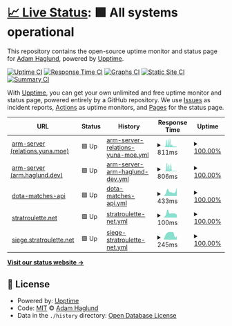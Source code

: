 # [📈 Live Status](https://status.haglund.dev): <!--live status--> **🟩 All systems operational**

This repository contains the open-source uptime monitor and status page for [Adam Haglund](https://status.haglund.dev), powered by [Upptime](https://github.com/upptime/upptime).

[![Uptime CI](https://github.com/BeeeQueue/upptime/workflows/Uptime%20CI/badge.svg)](https://github.com/BeeeQueue/upptime/actions?query=workflow%3A%22Uptime+CI%22)
[![Response Time CI](https://github.com/BeeeQueue/upptime/workflows/Response%20Time%20CI/badge.svg)](https://github.com/BeeeQueue/upptime/actions?query=workflow%3A%22Response+Time+CI%22)
[![Graphs CI](https://github.com/BeeeQueue/upptime/workflows/Graphs%20CI/badge.svg)](https://github.com/BeeeQueue/upptime/actions?query=workflow%3A%22Graphs+CI%22)
[![Static Site CI](https://github.com/BeeeQueue/upptime/workflows/Static%20Site%20CI/badge.svg)](https://github.com/BeeeQueue/upptime/actions?query=workflow%3A%22Static+Site+CI%22)
[![Summary CI](https://github.com/BeeeQueue/upptime/workflows/Summary%20CI/badge.svg)](https://github.com/BeeeQueue/upptime/actions?query=workflow%3A%22Summary+CI%22)

With [Upptime](https://upptime.js.org), you can get your own unlimited and free uptime monitor and status page, powered entirely by a GitHub repository. We use [Issues](https://github.com/BeeeQueue/upptime/issues) as incident reports, [Actions](https://github.com/BeeeQueue/upptime/actions) as uptime monitors, and [Pages](https://status.haglund.dev) for the status page.

<!--start: status pages-->
<!-- This summary is generated by Upptime (https://github.com/upptime/upptime) -->
<!-- Do not edit this manually, your changes will be overwritten -->
<!-- prettier-ignore -->
| URL | Status | History | Response Time | Uptime |
| --- | ------ | ------- | ------------- | ------ |
| <img alt="" src="https://icons.duckduckgo.com/ip3/relations.yuna.moe.ico" height="13"> [arm-server (relations.yuna.moe)](https://relations.yuna.moe/api/ids?id=1337&source=anilist) | 🟩 Up | [arm-server-relations-yuna-moe.yml](https://github.com/BeeeQueue/upptime/commits/HEAD/history/arm-server-relations-yuna-moe.yml) | <details><summary><img alt="Response time graph" src="./graphs/arm-server-relations-yuna-moe/response-time-week.png" height="20"> 811ms</summary><br><a href="https://status.haglund.dev/history/arm-server-relations-yuna-moe"><img alt="Response time 474" src="https://img.shields.io/endpoint?url=https%3A%2F%2Fraw.githubusercontent.com%2FBeeeQueue%2Fupptime%2FHEAD%2Fapi%2Farm-server-relations-yuna-moe%2Fresponse-time.json"></a><br><a href="https://status.haglund.dev/history/arm-server-relations-yuna-moe"><img alt="24-hour response time 335" src="https://img.shields.io/endpoint?url=https%3A%2F%2Fraw.githubusercontent.com%2FBeeeQueue%2Fupptime%2FHEAD%2Fapi%2Farm-server-relations-yuna-moe%2Fresponse-time-day.json"></a><br><a href="https://status.haglund.dev/history/arm-server-relations-yuna-moe"><img alt="7-day response time 811" src="https://img.shields.io/endpoint?url=https%3A%2F%2Fraw.githubusercontent.com%2FBeeeQueue%2Fupptime%2FHEAD%2Fapi%2Farm-server-relations-yuna-moe%2Fresponse-time-week.json"></a><br><a href="https://status.haglund.dev/history/arm-server-relations-yuna-moe"><img alt="30-day response time 446" src="https://img.shields.io/endpoint?url=https%3A%2F%2Fraw.githubusercontent.com%2FBeeeQueue%2Fupptime%2FHEAD%2Fapi%2Farm-server-relations-yuna-moe%2Fresponse-time-month.json"></a><br><a href="https://status.haglund.dev/history/arm-server-relations-yuna-moe"><img alt="1-year response time 474" src="https://img.shields.io/endpoint?url=https%3A%2F%2Fraw.githubusercontent.com%2FBeeeQueue%2Fupptime%2FHEAD%2Fapi%2Farm-server-relations-yuna-moe%2Fresponse-time-year.json"></a></details> | <details><summary><a href="https://status.haglund.dev/history/arm-server-relations-yuna-moe">100.00%</a></summary><a href="https://status.haglund.dev/history/arm-server-relations-yuna-moe"><img alt="All-time uptime 99.96%" src="https://img.shields.io/endpoint?url=https%3A%2F%2Fraw.githubusercontent.com%2FBeeeQueue%2Fupptime%2FHEAD%2Fapi%2Farm-server-relations-yuna-moe%2Fuptime.json"></a><br><a href="https://status.haglund.dev/history/arm-server-relations-yuna-moe"><img alt="24-hour uptime 100.00%" src="https://img.shields.io/endpoint?url=https%3A%2F%2Fraw.githubusercontent.com%2FBeeeQueue%2Fupptime%2FHEAD%2Fapi%2Farm-server-relations-yuna-moe%2Fuptime-day.json"></a><br><a href="https://status.haglund.dev/history/arm-server-relations-yuna-moe"><img alt="7-day uptime 100.00%" src="https://img.shields.io/endpoint?url=https%3A%2F%2Fraw.githubusercontent.com%2FBeeeQueue%2Fupptime%2FHEAD%2Fapi%2Farm-server-relations-yuna-moe%2Fuptime-week.json"></a><br><a href="https://status.haglund.dev/history/arm-server-relations-yuna-moe"><img alt="30-day uptime 100.00%" src="https://img.shields.io/endpoint?url=https%3A%2F%2Fraw.githubusercontent.com%2FBeeeQueue%2Fupptime%2FHEAD%2Fapi%2Farm-server-relations-yuna-moe%2Fuptime-month.json"></a><br><a href="https://status.haglund.dev/history/arm-server-relations-yuna-moe"><img alt="1-year uptime 99.96%" src="https://img.shields.io/endpoint?url=https%3A%2F%2Fraw.githubusercontent.com%2FBeeeQueue%2Fupptime%2FHEAD%2Fapi%2Farm-server-relations-yuna-moe%2Fuptime-year.json"></a></details>
| <img alt="" src="https://icons.duckduckgo.com/ip3/arm.haglund.dev.ico" height="13"> [arm-server (arm.haglund.dev)](https://arm.haglund.dev/api/ids?id=1337&source=anilist) | 🟩 Up | [arm-server-arm-haglund-dev.yml](https://github.com/BeeeQueue/upptime/commits/HEAD/history/arm-server-arm-haglund-dev.yml) | <details><summary><img alt="Response time graph" src="./graphs/arm-server-arm-haglund-dev/response-time-week.png" height="20"> 806ms</summary><br><a href="https://status.haglund.dev/history/arm-server-arm-haglund-dev"><img alt="Response time 335" src="https://img.shields.io/endpoint?url=https%3A%2F%2Fraw.githubusercontent.com%2FBeeeQueue%2Fupptime%2FHEAD%2Fapi%2Farm-server-arm-haglund-dev%2Fresponse-time.json"></a><br><a href="https://status.haglund.dev/history/arm-server-arm-haglund-dev"><img alt="24-hour response time 90" src="https://img.shields.io/endpoint?url=https%3A%2F%2Fraw.githubusercontent.com%2FBeeeQueue%2Fupptime%2FHEAD%2Fapi%2Farm-server-arm-haglund-dev%2Fresponse-time-day.json"></a><br><a href="https://status.haglund.dev/history/arm-server-arm-haglund-dev"><img alt="7-day response time 806" src="https://img.shields.io/endpoint?url=https%3A%2F%2Fraw.githubusercontent.com%2FBeeeQueue%2Fupptime%2FHEAD%2Fapi%2Farm-server-arm-haglund-dev%2Fresponse-time-week.json"></a><br><a href="https://status.haglund.dev/history/arm-server-arm-haglund-dev"><img alt="30-day response time 375" src="https://img.shields.io/endpoint?url=https%3A%2F%2Fraw.githubusercontent.com%2FBeeeQueue%2Fupptime%2FHEAD%2Fapi%2Farm-server-arm-haglund-dev%2Fresponse-time-month.json"></a><br><a href="https://status.haglund.dev/history/arm-server-arm-haglund-dev"><img alt="1-year response time 335" src="https://img.shields.io/endpoint?url=https%3A%2F%2Fraw.githubusercontent.com%2FBeeeQueue%2Fupptime%2FHEAD%2Fapi%2Farm-server-arm-haglund-dev%2Fresponse-time-year.json"></a></details> | <details><summary><a href="https://status.haglund.dev/history/arm-server-arm-haglund-dev">100.00%</a></summary><a href="https://status.haglund.dev/history/arm-server-arm-haglund-dev"><img alt="All-time uptime 99.70%" src="https://img.shields.io/endpoint?url=https%3A%2F%2Fraw.githubusercontent.com%2FBeeeQueue%2Fupptime%2FHEAD%2Fapi%2Farm-server-arm-haglund-dev%2Fuptime.json"></a><br><a href="https://status.haglund.dev/history/arm-server-arm-haglund-dev"><img alt="24-hour uptime 100.00%" src="https://img.shields.io/endpoint?url=https%3A%2F%2Fraw.githubusercontent.com%2FBeeeQueue%2Fupptime%2FHEAD%2Fapi%2Farm-server-arm-haglund-dev%2Fuptime-day.json"></a><br><a href="https://status.haglund.dev/history/arm-server-arm-haglund-dev"><img alt="7-day uptime 100.00%" src="https://img.shields.io/endpoint?url=https%3A%2F%2Fraw.githubusercontent.com%2FBeeeQueue%2Fupptime%2FHEAD%2Fapi%2Farm-server-arm-haglund-dev%2Fuptime-week.json"></a><br><a href="https://status.haglund.dev/history/arm-server-arm-haglund-dev"><img alt="30-day uptime 100.00%" src="https://img.shields.io/endpoint?url=https%3A%2F%2Fraw.githubusercontent.com%2FBeeeQueue%2Fupptime%2FHEAD%2Fapi%2Farm-server-arm-haglund-dev%2Fuptime-month.json"></a><br><a href="https://status.haglund.dev/history/arm-server-arm-haglund-dev"><img alt="1-year uptime 99.70%" src="https://img.shields.io/endpoint?url=https%3A%2F%2Fraw.githubusercontent.com%2FBeeeQueue%2Fupptime%2FHEAD%2Fapi%2Farm-server-arm-haglund-dev%2Fuptime-year.json"></a></details>
| <img alt="" src="https://icons.duckduckgo.com/ip3/dota.haglund.dev.ico" height="13"> [dota-matches-api](https://dota.haglund.dev/v1/matches) | 🟩 Up | [dota-matches-api.yml](https://github.com/BeeeQueue/upptime/commits/HEAD/history/dota-matches-api.yml) | <details><summary><img alt="Response time graph" src="./graphs/dota-matches-api/response-time-week.png" height="20"> 433ms</summary><br><a href="https://status.haglund.dev/history/dota-matches-api"><img alt="Response time 647" src="https://img.shields.io/endpoint?url=https%3A%2F%2Fraw.githubusercontent.com%2FBeeeQueue%2Fupptime%2FHEAD%2Fapi%2Fdota-matches-api%2Fresponse-time.json"></a><br><a href="https://status.haglund.dev/history/dota-matches-api"><img alt="24-hour response time 359" src="https://img.shields.io/endpoint?url=https%3A%2F%2Fraw.githubusercontent.com%2FBeeeQueue%2Fupptime%2FHEAD%2Fapi%2Fdota-matches-api%2Fresponse-time-day.json"></a><br><a href="https://status.haglund.dev/history/dota-matches-api"><img alt="7-day response time 433" src="https://img.shields.io/endpoint?url=https%3A%2F%2Fraw.githubusercontent.com%2FBeeeQueue%2Fupptime%2FHEAD%2Fapi%2Fdota-matches-api%2Fresponse-time-week.json"></a><br><a href="https://status.haglund.dev/history/dota-matches-api"><img alt="30-day response time 503" src="https://img.shields.io/endpoint?url=https%3A%2F%2Fraw.githubusercontent.com%2FBeeeQueue%2Fupptime%2FHEAD%2Fapi%2Fdota-matches-api%2Fresponse-time-month.json"></a><br><a href="https://status.haglund.dev/history/dota-matches-api"><img alt="1-year response time 647" src="https://img.shields.io/endpoint?url=https%3A%2F%2Fraw.githubusercontent.com%2FBeeeQueue%2Fupptime%2FHEAD%2Fapi%2Fdota-matches-api%2Fresponse-time-year.json"></a></details> | <details><summary><a href="https://status.haglund.dev/history/dota-matches-api">100.00%</a></summary><a href="https://status.haglund.dev/history/dota-matches-api"><img alt="All-time uptime 99.75%" src="https://img.shields.io/endpoint?url=https%3A%2F%2Fraw.githubusercontent.com%2FBeeeQueue%2Fupptime%2FHEAD%2Fapi%2Fdota-matches-api%2Fuptime.json"></a><br><a href="https://status.haglund.dev/history/dota-matches-api"><img alt="24-hour uptime 100.00%" src="https://img.shields.io/endpoint?url=https%3A%2F%2Fraw.githubusercontent.com%2FBeeeQueue%2Fupptime%2FHEAD%2Fapi%2Fdota-matches-api%2Fuptime-day.json"></a><br><a href="https://status.haglund.dev/history/dota-matches-api"><img alt="7-day uptime 100.00%" src="https://img.shields.io/endpoint?url=https%3A%2F%2Fraw.githubusercontent.com%2FBeeeQueue%2Fupptime%2FHEAD%2Fapi%2Fdota-matches-api%2Fuptime-week.json"></a><br><a href="https://status.haglund.dev/history/dota-matches-api"><img alt="30-day uptime 100.00%" src="https://img.shields.io/endpoint?url=https%3A%2F%2Fraw.githubusercontent.com%2FBeeeQueue%2Fupptime%2FHEAD%2Fapi%2Fdota-matches-api%2Fuptime-month.json"></a><br><a href="https://status.haglund.dev/history/dota-matches-api"><img alt="1-year uptime 99.75%" src="https://img.shields.io/endpoint?url=https%3A%2F%2Fraw.githubusercontent.com%2FBeeeQueue%2Fupptime%2FHEAD%2Fapi%2Fdota-matches-api%2Fuptime-year.json"></a></details>
| <img alt="" src="https://icons.duckduckgo.com/ip3/stratroulette.net.ico" height="13"> [stratroulette.net](https://stratroulette.net) | 🟩 Up | [stratroulette-net.yml](https://github.com/BeeeQueue/upptime/commits/HEAD/history/stratroulette-net.yml) | <details><summary><img alt="Response time graph" src="./graphs/stratroulette-net/response-time-week.png" height="20"> 100ms</summary><br><a href="https://status.haglund.dev/history/stratroulette-net"><img alt="Response time 118" src="https://img.shields.io/endpoint?url=https%3A%2F%2Fraw.githubusercontent.com%2FBeeeQueue%2Fupptime%2FHEAD%2Fapi%2Fstratroulette-net%2Fresponse-time.json"></a><br><a href="https://status.haglund.dev/history/stratroulette-net"><img alt="24-hour response time 82" src="https://img.shields.io/endpoint?url=https%3A%2F%2Fraw.githubusercontent.com%2FBeeeQueue%2Fupptime%2FHEAD%2Fapi%2Fstratroulette-net%2Fresponse-time-day.json"></a><br><a href="https://status.haglund.dev/history/stratroulette-net"><img alt="7-day response time 100" src="https://img.shields.io/endpoint?url=https%3A%2F%2Fraw.githubusercontent.com%2FBeeeQueue%2Fupptime%2FHEAD%2Fapi%2Fstratroulette-net%2Fresponse-time-week.json"></a><br><a href="https://status.haglund.dev/history/stratroulette-net"><img alt="30-day response time 106" src="https://img.shields.io/endpoint?url=https%3A%2F%2Fraw.githubusercontent.com%2FBeeeQueue%2Fupptime%2FHEAD%2Fapi%2Fstratroulette-net%2Fresponse-time-month.json"></a><br><a href="https://status.haglund.dev/history/stratroulette-net"><img alt="1-year response time 118" src="https://img.shields.io/endpoint?url=https%3A%2F%2Fraw.githubusercontent.com%2FBeeeQueue%2Fupptime%2FHEAD%2Fapi%2Fstratroulette-net%2Fresponse-time-year.json"></a></details> | <details><summary><a href="https://status.haglund.dev/history/stratroulette-net">100.00%</a></summary><a href="https://status.haglund.dev/history/stratroulette-net"><img alt="All-time uptime 100.00%" src="https://img.shields.io/endpoint?url=https%3A%2F%2Fraw.githubusercontent.com%2FBeeeQueue%2Fupptime%2FHEAD%2Fapi%2Fstratroulette-net%2Fuptime.json"></a><br><a href="https://status.haglund.dev/history/stratroulette-net"><img alt="24-hour uptime 100.00%" src="https://img.shields.io/endpoint?url=https%3A%2F%2Fraw.githubusercontent.com%2FBeeeQueue%2Fupptime%2FHEAD%2Fapi%2Fstratroulette-net%2Fuptime-day.json"></a><br><a href="https://status.haglund.dev/history/stratroulette-net"><img alt="7-day uptime 100.00%" src="https://img.shields.io/endpoint?url=https%3A%2F%2Fraw.githubusercontent.com%2FBeeeQueue%2Fupptime%2FHEAD%2Fapi%2Fstratroulette-net%2Fuptime-week.json"></a><br><a href="https://status.haglund.dev/history/stratroulette-net"><img alt="30-day uptime 100.00%" src="https://img.shields.io/endpoint?url=https%3A%2F%2Fraw.githubusercontent.com%2FBeeeQueue%2Fupptime%2FHEAD%2Fapi%2Fstratroulette-net%2Fuptime-month.json"></a><br><a href="https://status.haglund.dev/history/stratroulette-net"><img alt="1-year uptime 100.00%" src="https://img.shields.io/endpoint?url=https%3A%2F%2Fraw.githubusercontent.com%2FBeeeQueue%2Fupptime%2FHEAD%2Fapi%2Fstratroulette-net%2Fuptime-year.json"></a></details>
| <img alt="" src="https://icons.duckduckgo.com/ip3/siege.stratroulette.net.ico" height="13"> [siege.stratroulette.net](https://siege.stratroulette.net/graphql?query=%7Bstrat(shortId%3A2)%7BshortId%7D%7D) | 🟩 Up | [siege-stratroulette-net.yml](https://github.com/BeeeQueue/upptime/commits/HEAD/history/siege-stratroulette-net.yml) | <details><summary><img alt="Response time graph" src="./graphs/siege-stratroulette-net/response-time-week.png" height="20"> 245ms</summary><br><a href="https://status.haglund.dev/history/siege-stratroulette-net"><img alt="Response time 363" src="https://img.shields.io/endpoint?url=https%3A%2F%2Fraw.githubusercontent.com%2FBeeeQueue%2Fupptime%2FHEAD%2Fapi%2Fsiege-stratroulette-net%2Fresponse-time.json"></a><br><a href="https://status.haglund.dev/history/siege-stratroulette-net"><img alt="24-hour response time 102" src="https://img.shields.io/endpoint?url=https%3A%2F%2Fraw.githubusercontent.com%2FBeeeQueue%2Fupptime%2FHEAD%2Fapi%2Fsiege-stratroulette-net%2Fresponse-time-day.json"></a><br><a href="https://status.haglund.dev/history/siege-stratroulette-net"><img alt="7-day response time 245" src="https://img.shields.io/endpoint?url=https%3A%2F%2Fraw.githubusercontent.com%2FBeeeQueue%2Fupptime%2FHEAD%2Fapi%2Fsiege-stratroulette-net%2Fresponse-time-week.json"></a><br><a href="https://status.haglund.dev/history/siege-stratroulette-net"><img alt="30-day response time 235" src="https://img.shields.io/endpoint?url=https%3A%2F%2Fraw.githubusercontent.com%2FBeeeQueue%2Fupptime%2FHEAD%2Fapi%2Fsiege-stratroulette-net%2Fresponse-time-month.json"></a><br><a href="https://status.haglund.dev/history/siege-stratroulette-net"><img alt="1-year response time 363" src="https://img.shields.io/endpoint?url=https%3A%2F%2Fraw.githubusercontent.com%2FBeeeQueue%2Fupptime%2FHEAD%2Fapi%2Fsiege-stratroulette-net%2Fresponse-time-year.json"></a></details> | <details><summary><a href="https://status.haglund.dev/history/siege-stratroulette-net">100.00%</a></summary><a href="https://status.haglund.dev/history/siege-stratroulette-net"><img alt="All-time uptime 98.97%" src="https://img.shields.io/endpoint?url=https%3A%2F%2Fraw.githubusercontent.com%2FBeeeQueue%2Fupptime%2FHEAD%2Fapi%2Fsiege-stratroulette-net%2Fuptime.json"></a><br><a href="https://status.haglund.dev/history/siege-stratroulette-net"><img alt="24-hour uptime 100.00%" src="https://img.shields.io/endpoint?url=https%3A%2F%2Fraw.githubusercontent.com%2FBeeeQueue%2Fupptime%2FHEAD%2Fapi%2Fsiege-stratroulette-net%2Fuptime-day.json"></a><br><a href="https://status.haglund.dev/history/siege-stratroulette-net"><img alt="7-day uptime 100.00%" src="https://img.shields.io/endpoint?url=https%3A%2F%2Fraw.githubusercontent.com%2FBeeeQueue%2Fupptime%2FHEAD%2Fapi%2Fsiege-stratroulette-net%2Fuptime-week.json"></a><br><a href="https://status.haglund.dev/history/siege-stratroulette-net"><img alt="30-day uptime 100.00%" src="https://img.shields.io/endpoint?url=https%3A%2F%2Fraw.githubusercontent.com%2FBeeeQueue%2Fupptime%2FHEAD%2Fapi%2Fsiege-stratroulette-net%2Fuptime-month.json"></a><br><a href="https://status.haglund.dev/history/siege-stratroulette-net"><img alt="1-year uptime 98.97%" src="https://img.shields.io/endpoint?url=https%3A%2F%2Fraw.githubusercontent.com%2FBeeeQueue%2Fupptime%2FHEAD%2Fapi%2Fsiege-stratroulette-net%2Fuptime-year.json"></a></details>

<!--end: status pages-->

[**Visit our status website →**](https://status.haglund.dev)

## 📄 License

- Powered by: [Upptime](https://github.com/upptime/upptime)
- Code: [MIT](./LICENSE) © [Adam Haglund](https://status.haglund.dev)
- Data in the `./history` directory: [Open Database License](https://opendatacommons.org/licenses/odbl/1-0/)
